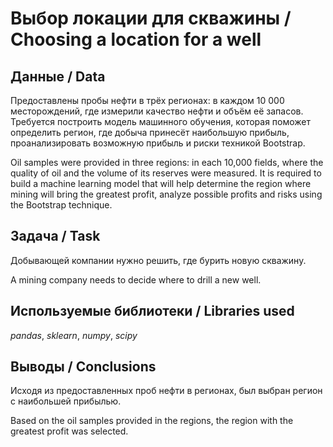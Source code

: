# Выбор локации для скважины / Choosing a location for a well

## Данные / Data
Предоставлены пробы нефти в трёх регионах: в каждом 10 000 месторождений, где измерили качество нефти и объём её запасов. Требуется построить модель машинного обучения, которая поможет определить регион, где добыча принесёт наибольшую прибыль, проанализировать возможную прибыль и риски техникой Bootstrap.

Oil samples were provided in three regions: in each 10,000 fields, where the quality of oil and the volume of its reserves were measured. It is required to build a machine learning model that will help determine the region where mining will bring the greatest profit, analyze possible profits and risks using the Bootstrap technique.

## Задача / Task
Добывающей компании нужно решить, где бурить новую скважину.

A mining company needs to decide where to drill a new well.

## Используемые библиотеки / Libraries used
*pandas*, *sklearn*, *numpy*, *scipy*

## Выводы / Conclusions
Исходя из предоставленных проб нефти в регионах, был выбран регион с наибольшей прибылью. 

Based on the oil samples provided in the regions, the region with the greatest profit was selected.
